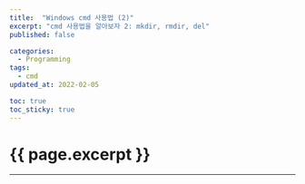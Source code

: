 ```yaml
---
title:  "Windows cmd 사용법 (2)"
excerpt: "cmd 사용법을 알아보자 2: mkdir, rmdir, del"
published: false

categories:
  - Programming
tags:
  - cmd
updated_at: 2022-02-05

toc: true
toc_sticky: true
---
```

# {{ page.excerpt }}
---
